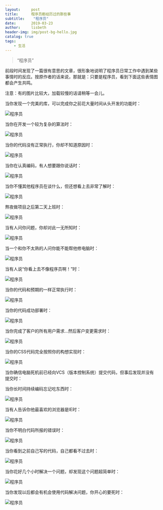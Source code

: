 ```yaml
---
layout:     post
title:      程序员都经历过的那些事
subtitle:    "程序员"
date:       2019-03-23
author:     lisbeth
header-img: img/post-bg-hello.jpg
catalog: true
tags:
    - 生活
---
```


> “程序员”


前段时间发现了一篇很有意思的文章，很形象地说明了程序员日常工作中遇到某些事情时的反应。按原作者的话来说，那就是：只要是程序员，看到下面这些表情图都会产生共鸣。

注意：有的图片比较大，加载较慢的话请稍等一会儿。

当你发现一个完美的库，可以完成你之前花大量时间从头开发的功能时：

![程序员](https://raw.githubusercontent.com/lisbeth0720/lisbeth0720.github.io/master/img/1.jpg)


当你在开发一个较为复杂的算法时：

![程序员](https://raw.githubusercontent.com/lisbeth0720/lisbeth0720.github.io/master/img/2.jpg)


当你的代码没有正常执行，你却不知道原因时：

![程序员](https://raw.githubusercontent.com/lisbeth0720/lisbeth0720.github.io/master/img/3.gif)


当你在认真编码，有人想要跟你说话时：

![程序员](https://raw.githubusercontent.com/lisbeth0720/lisbeth0720.github.io/master/img/4.gif)


当你不懂其他程序员在谈什么，但还想看上去非常了解时：

![程序员](https://raw.githubusercontent.com/lisbeth0720/lisbeth0720.github.io/master/img/5.gif)


熬夜做项目之后第二天上班时：

![程序员](https://raw.githubusercontent.com/lisbeth0720/lisbeth0720.github.io/master/img/8.jpg.jpg)


当有人问你问题，你却对此一无所知时：

![程序员](https://raw.githubusercontent.com/lisbeth0720/lisbeth0720.github.io/master/img/6.gif)

当一个和你不太熟的人问你能不能帮他修电脑时：

![程序员](https://raw.githubusercontent.com/lisbeth0720/lisbeth0720.github.io/master/img/9.gif)


当有人说“你看上去不像程序员啊！”时：

![程序员](https://raw.githubusercontent.com/lisbeth0720/lisbeth0720.github.io/master/img/11.gif)


当你的代码和预期的一样正常执行时：

![程序员](https://raw.githubusercontent.com/lisbeth0720/lisbeth0720.github.io/master/img/12.gif)


当你的代码成功部署时：

![程序员](https://raw.githubusercontent.com/lisbeth0720/lisbeth0720.github.io/master/img/13.gif)


当你完成了客户的所有用户需求...然后客户变更需求时：

![程序员](https://raw.githubusercontent.com/lisbeth0720/lisbeth0720.github.io/master/img/14.gif)


当你的CSS代码完全按照你的构想实现时：

![程序员](https://raw.githubusercontent.com/lisbeth0720/lisbeth0720.github.io/master/img/15.gif)


当你确信电脑死机前已经向VCS（版本控制系统）提交代码，但事后发现并没有提交时：


当你长时间持续编码忘记吃东西时：

![程序员](https://raw.githubusercontent.com/lisbeth0720/lisbeth0720.github.io/master/img/16.gif)

当有人告诉你他最喜欢的浏览器是IE时：

![程序员](https://raw.githubusercontent.com/lisbeth0720/lisbeth0720.github.io/master/img/17.gif)


当你不明白代码所报的错误时：

![程序员](https://raw.githubusercontent.com/lisbeth0720/lisbeth0720.github.io/master/img/18.gif)


当你看到之前自己写的代码，自己都看不过去时：

![程序员](https://raw.githubusercontent.com/lisbeth0720/lisbeth0720.github.io/master/img/19.gif)


当你花好几个小时解决一个问题，却发现这个问题超简单时：

![程序员](hhttps://raw.githubusercontent.com/lisbeth0720/lisbeth0720.github.io/master/img/20.gif)


当你发现以后都会有机会使用代码解决问题，你开心的要死时：

![程序员](https://raw.githubusercontent.com/lisbeth0720/lisbeth0720.github.io/master/img/21.gif)


